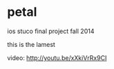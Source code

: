 petal
=====

ios stuco final project fall 2014

this is the lamest

video: http://youtu.be/xXkiVrRx9CI
